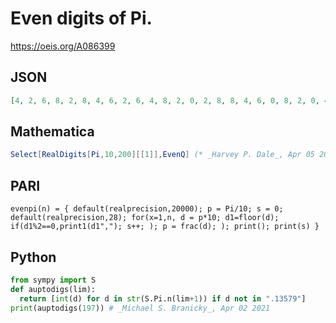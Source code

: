 # Even digits of Pi\.
https://oeis.org/A086399
## JSON
```JSON
[4, 2, 6, 8, 2, 8, 4, 6, 2, 6, 4, 8, 2, 0, 2, 8, 8, 4, 6, 0, 8, 2, 0, 4, 4, 4, 2, 0, 8, 6, 4, 0, 6, 2, 8, 6, 2, 0, 8, 8, 6, 2, 8, 0, 4, 8, 2, 4, 2, 0, 6, 8, 2, 4, 8, 0, 8, 6, 2, 8, 2, 0, 6, 6, 4, 0, 8, 4, 4, 6, 0, 0, 8, 2, 2, 2, 4, 0, 8, 2, 8, 4, 8, 4, 0, 2, 8, 4, 0, 2, 0, 8, 2, 0, 6, 4, 4, 6, 2, 2, 4, 8, 4, 0, 8]
```
## Mathematica
```Mathematica
Select[RealDigits[Pi,10,200][[1]],EvenQ] (* _Harvey P. Dale_, Apr 05 2016 *)
```
## PARI
```PARI
evenpi(n) = { default(realprecision,20000); p = Pi/10; s = 0; default(realprecision,28); for(x=1,n, d = p*10; d1=floor(d); if(d1%2==0,print1(d1","); s++; ); p = frac(d); ); print(); print(s) }
```
## Python
```Python
from sympy import S
def auptodigs(lim):
  return [int(d) for d in str(S.Pi.n(lim+1)) if d not in ".13579"]
print(auptodigs(197)) # _Michael S. Branicky_, Apr 02 2021
```
